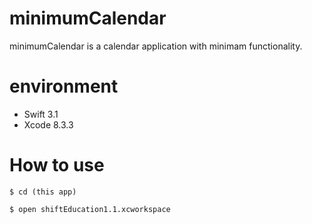 # minimumCalendar
minimumCalendar is a calendar application with minimam functionality.

# environment

- Swift 3.1
- Xcode 8.3.3

# How to use

```
$ cd (this app)
```

```
$ open shiftEducation1.1.xcworkspace
```
